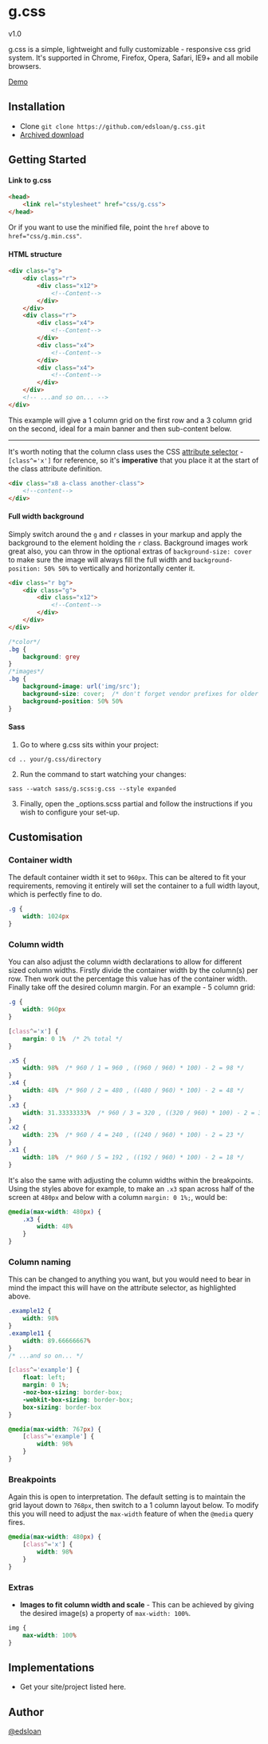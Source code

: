 # g.css

v1.0

g.css is a simple, lightweight and fully customizable - responsive css grid system. It's supported in Chrome, Firefox, Opera, Safari, IE9+ and all mobile browsers.

[Demo](http://edsloan.github.io/g.css)

## Installation

-   Clone `git clone https://github.com/edsloan/g.css.git`
-   [Archived download](https://github.com/edsloan/g.css/archive/master.zip)

## Getting Started

#### Link to g.css
```html
<head>
	<link rel="stylesheet" href="css/g.css">
</head>
```
Or if you want to use the minified file, point the `href` above to `href="css/g.min.css"`.

#### HTML structure
```html
<div class="g">
	<div class="r">
		<div class="x12">
			<!--Content-->
		</div>
	</div>
	<div class="r">
		<div class="x4">
			<!--Content-->
		</div>
		<div class="x4">
			<!--Content-->
		</div>
		<div class="x4">
			<!--Content-->
		</div>
	</div>
	<!-- ...and so on... -->
</div>
```
This example will give a 1 column grid on the first row and a 3 column grid on the second, ideal for a main banner and then sub-content below.

- - -
It's worth noting that the column class uses the CSS [attribute selector](https://developer.mozilla.org/en-US/docs/Web/CSS/Attribute_selectors) - `[class^='x']` for reference, so it's **imperative** that you place it at the start of the class attribute definition.
```html
<div class="x8 a-class another-class">
	<!--content-->
</div>
```

#### Full width background
Simply switch around the `g` and `r` classes in your markup and apply the background to the element holding the `r` class. Background images work great also, you can throw in the optional extras of `background-size: cover` to make sure the image will always fill the full width and `background-position: 50% 50%` to vertically and horizontally center it.
```html
<div class="r bg">
	<div class="g">
		<div class="x12">
			<!--Content-->
		</div>
	</div>
</div>
```
```css
/*color*/
.bg {
	background: grey
}
/*images*/
.bg {
	background-image: url('img/src');
	background-size: cover;  /* don't forget vendor prefixes for older browser versions*/
	background-position: 50% 50%
}
```

#### Sass
1. Go to where g.css sits within your project:

`cd .. your/g.css/directory`

2. Run the command to start watching your changes:

`sass --watch sass/g.scss:g.css --style expanded`

3. Finally, open the _options.scss partial and follow the instructions if you wish to configure your set-up.

## Customisation

### Container width
The default container width it set to `960px`. This can be altered to fit your requirements, removing it entirely will set the container to a full width layout, which is perfectly fine to do.
```css
.g {
	width: 1024px
}
```
### Column width
You can also adjust the column width declarations to allow for different sized column widths. Firstly divide the container width by the column(s) per row. Then work out the percentage this value has of the container width. Finally take off the desired column margin. For an example - 5 column grid:
```css
.g {
	width: 960px
}
```
```css
[class^='x'] {
    margin: 0 1%  /* 2% total */
}
```
```css
.x5 {
    width: 98%  /* 960 / 1 = 960 , ((960 / 960) * 100) - 2 = 98 */
}
.x4 {
    width: 48%  /* 960 / 2 = 480 , ((480 / 960) * 100) - 2 = 48 */
}
.x3 {
    width: 31.33333333%  /* 960 / 3 = 320 , ((320 / 960) * 100) - 2 = 31.33333333 */
}
.x2 {
    width: 23%  /* 960 / 4 = 240 , ((240 / 960) * 100) - 2 = 23 */
}
.x1 {
    width: 18%  /* 960 / 5 = 192 , ((192 / 960) * 100) - 2 = 18 */
}
```
It's also the same with adjusting the column widths within the breakpoints. Using the styles above for example, to make an `.x3` span across half of the screen at `480px` and below with a column `margin: 0 1%;`, would be:

```css
@media(max-width: 480px) {
    .x3 {
        width: 48%
    }
}
```

### Column naming
This can be changed to anything you want, but you would need to bear in mind the impact this will have on the attribute selector, as highlighted above.
```css
.example12 {
	width: 98%
}
.example11 {
	width: 89.66666667%
}
/* ...and so on... */
```
```css
[class^='example'] {
    float: left;
    margin: 0 1%;
    -moz-box-sizing: border-box;
    -webkit-box-sizing: border-box;
    box-sizing: border-box
}
```
```css
@media(max-width: 767px) {
    [class^='example'] {
        width: 98%
    }
}
```

### Breakpoints
Again this is open to interpretation. The default setting is to maintain the grid layout down to `768px`, then switch to a 1 column layout below. To modify this you will need to adjust the `max-width` feature of when the `@media` query fires.
```css
@media(max-width: 480px) {
    [class^='x'] {
        width: 98%
    }
}
```

### Extras
* **Images to fit column width and scale** - This can be achieved by giving the desired image(s) a property of `max-width: 100%`.
```css
img {
    max-width: 100%
}
```

## Implementations
* Get your site/project listed here.

## Author
[@edsloan](https://twitter.com/edsloandev)
